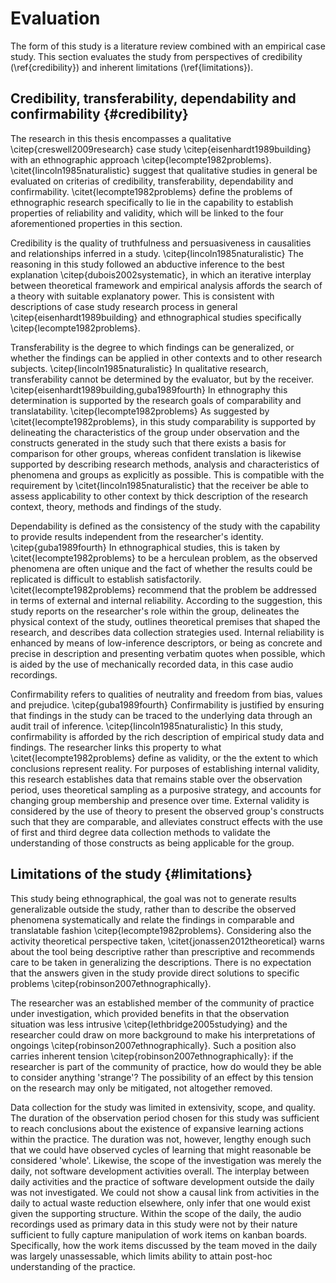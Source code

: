 
# Evaluation

The form of this study is a literature review combined with an empirical case study. This section evaluates the study from perspectives of credibility (\ref{credibility}) and inherent limitations (\ref{limitations}).

## Credibility, transferability, dependability and confirmability {#credibility}

The research in this thesis encompasses a qualitative \citep{creswell2009research} case study \citep{eisenhardt1989building} with an ethnographic approach \citep{lecompte1982problems}.  \citet{lincoln1985naturalistic} suggest that qualitative studies in general be evaluated on criterias of credibility, transferability, dependability and confirmability. \citet{lecompte1982problems} define the problems of ethnographic research specifically to lie in the capability to establish properties of reliability and validity, which will be linked to the four aforementioned properties in this section.

Credibility is the quality of truthfulness and persuasiveness in causalities and relationships inferred in a study. \citep{lincoln1985naturalistic} The reasoning in this study followed an abductive inference to the best explanation \citep{dubois2002systematic}, in which an iterative interplay between theoretical framework and empirical analysis affords the search of a theory with suitable explanatory power. This is consistent with descriptions of case study research process in general \citep{eisenhardt1989building} and ethnographical studies specifically \citep{lecompte1982problems}.

Transferability is the degree to which findings can be generalized, or whether the findings can be applied in other contexts and to other research subjects. \citep{lincoln1985naturalistic} In qualitative research, transferability cannot be determined by the evaluator, but by the receiver. \citep{eisenhardt1989building,guba1989fourth} In ethnography this determination is supported by the research goals of comparability and translatability. \citep{lecompte1982problems} As suggested by \citet{lecompte1982problems}, in this study comparability is supported by delineating the characteristics of the group under observation and the constructs generated in the study such that there exists a basis for comparison for other groups, whereas confident translation is likewise supported by describing research methods, analysis and characteristics of phenomena and groups as explicitly as possible. This is compatible with the requirement by \citet{lincoln1985naturalistic} that the receiver be able to assess applicability to other context by thick description of the research context, theory, methods and findings of the study.

Dependability is defined as the consistency of the study with the capability to provide results independent from the researcher's identity. \citep{guba1989fourth} In ethnographical studies, this is taken by \citet{lecompte1982problems} to be a herculean problem, as the observed phenomena are often unique and the fact of whether the results could be replicated is difficult to establish satisfactorily. \citet{lecompte1982problems} recommend that the problem be addressed in terms of external and internal reliability. According to the suggestion, this study reports on the researcher's role within the group, delineates the physical context of the study, outlines theoretical premises that shaped the research, and describes data collection strategies used. Internal reliability is enhanced by means of low-inference descriptors, or being as concrete and precise in description and presenting verbatim quotes when possible, which is aided by the use of mechanically recorded data, in this case audio recordings.

Confirmability refers to qualities of neutrality and freedom from bias, values and prejudice. \citep{guba1989fourth} Confirmability is justified by ensuring that findings in the study can be traced to the underlying data through an audit trail of inference. \citep{lincoln1985naturalistic} In this study, confirmability is afforded by the rich description of empirical study data and findings. The researcher links this property to what \citet{lecompte1982problems} define as validity, or the the extent to which conclusions represent reality. For purposes of establishing internal validity, this research establishes data that remains stable over the observation period, uses theoretical sampling as a purposive strategy, and accounts for changing group membership and presence over time. External validity is considered by the use of theory to present the observed group's constructs such that they are comparable, and alleviates construct effects with the use of first and third degree data collection methods to validate the understanding of those constructs as being applicable for the group.


## Limitations of the study {#limitations}

This study being ethnographical, the goal was not to generate results generalizable outside the study, rather than to describe the observed phenomena systematically and relate the findings in comparable and translatable fashion \citep{lecompte1982problems}. Considering also the activity theoretical perspective taken, \citet{jonassen2012theoretical} warns about the tool being descriptive rather than prescriptive and recommends care to be taken in generalizing the descriptions. There is no expectation that the answers given in the study provide direct solutions to specific problems \citep{robinson2007ethnographically}.

The researcher was an established member of the community of practice under investigation, which provided benefits in that the observation situation was less intrusive \citep{lethbridge2005studying} and the researcher could draw on more background to make his interpretations of ongoings \citep{robinson2007ethnographically}. Such a position also carries inherent tension  \citep{robinson2007ethnographically}: if the researcher is part of the community of practice, how do would they be able to consider anything 'strange'? The possibility of an effect by this tension on the research may only be mitigated, not altogether removed.

Data collection for the study was limited in extensivity, scope, and quality. The duration of the observation period chosen for this study was sufficient to reach conclusions about the existence of expansive learning actions within the practice. The duration was not, however, lengthy enough such that we could have observed cycles of learning that might reasonable be considered 'whole'. Likewise, the scope of the investigation was merely the daily, not software development activities overall. The interplay between daily activities and the practice of software development outside the daily was not investigated. We could not show a causal link from activities in the daily to actual waste reduction elsewhere, only infer that one would exist given the supporting structure. Within the scope of the daily, the audio recordings used as primary data in this study were not by their nature sufficient to fully capture manipulation of work items on kanban boards. Specifically, how the work items discussed by the team moved in the daily was largely unassessable, which limits ability to attain post-hoc understanding of the practice.
